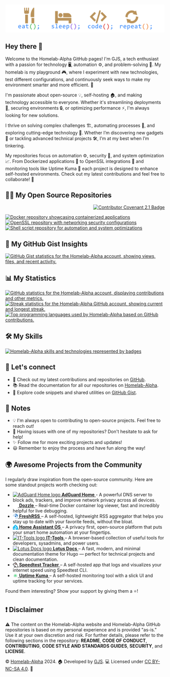 <h1></h1>
<a href="#" rel="noopener noreferrer">
  <img id="eat-sleep-code-repeat"
    src="https://raw.githubusercontent.com/homelab-alpha/homelab-alpha/main/images/eat_sleep_code_repeat.png"
    title="Homelab-Alpha motto: Eat, Sleep, Code, Repeat"
    alt="A visual representation of the Homelab-Alpha motto: Eat, Sleep, Code, Repeat"
    loading="lazy"
  />
</a>

<h2>Hey there 👋</h2>
<p>
  Welcome to the Homelab-Alpha GitHub pages! I'm GJS, a tech enthusiast with a
  passion for technology 🖥️, automation ⚙️, and problem-solving 🧩. My homelab
  is my playground 🎮, where I experiment with new technologies, test different
  configurations, and continuously seek ways to make my environment smarter and
  more efficient. 🚀
</p>
<p>
  I'm passionate about open-source 💡, self-hosting 🏠, and making technology
  accessible to everyone. Whether it's streamlining deployments 🚢, securing
  environments 🔒, or optimizing performance ⚡, I'm always looking for new solutions.
</p>
<p>
  I thrive on solving complex challenges 🏗️, automating processes 🤖, and exploring
  cutting-edge technology 🔬. Whether I’m discovering new gadgets 📱 or tackling
  advanced technical projects 🛠️, I’m at my best when I’m tinkering.
</p>
<p>
  My repositories focus on automation ⚙️, security 🔐, and system optimization 📈.
  From Dockerized applications 🐳 to OpenSSL integrations 🔑 and monitoring tools
  like Uptime Kuma 🐻 each project is designed to enhance self-hosted environments.
  Check out my latest contributions and feel free to collaborate! 🤝
</p>

<h2>🧑‍💻 My Open Source Repositories</h2>
<p align="right">
  <a href="https://github.com/homelab-alpha/homelab-alpha/blob/main/CODE_OF_CONDUCT.md" target="_blank" rel="noopener noreferrer">
    <img
      id="contributor-covenant"
      src="https://img.shields.io/badge/Contributor%20Covenant-3.0-313A41?style=flat&logo=contributorcovenant&logoColor=96a1a9&&labelColor=313A41&color=BA935B"
      title="Click here to read the Contributor Covenant Code of Conduct"
      alt="Contributor Covenant 2.1 Badge"
      loading="lazy"
    />
  </a>
</p>

<a href="https://github.com/homelab-alpha/docker" target="_blank" rel="noopener noreferrer">
  <picture>
    <source
      id="docker-repo-dark-mode"
      srcset="https://github-stats-ebon-three.vercel.app/api/pin/?username=homelab-alpha&count_private=false&show_icons=true&disable_animations=true&repo=docker&description_lines_count=3&card_width=400&bg_color=00000000&border_radius=18&border_color=BA935B&title_color=2f80ed&text_color=e4e2e2&icon_color=BA935B&cache_seconds=43200"
      media="(prefers-color-scheme: dark)"
    />
    <source
      id="docker-repo-light-mode"
      srcset="https://github-stats-ebon-three.vercel.app/api/pin/?username=homelab-alpha&count_private=false&show_icons=true&disable_animations=true&repo=docker&description_lines_count=3&card_width=400&bg_color=00000000&border_radius=18&border_color=BA935B&title_color=2f80ed&text_color=434d58&icon_color=BA935B&cache_seconds=43200"
      media="(prefers-color-scheme: light), (prefers-color-scheme: no-preference)"
    />
    <img
      src="https://github-stats-ebon-three.vercel.app/api/pin/?username=homelab-alpha&count_private=false&show_icons=true&disable_animations=true&repo=docker&description_lines_count=3&card_width=400&bg_color=00000000&border_radius=18&border_color=BA935B&title_color=2f80ed&text_color=434d58&icon_color=BA935B&cache_seconds=43200"
      title="Explore Dockerized applications and container management in this repository"
      alt="Docker repository showcasing containerized applications"
      loading="lazy"
    />
  </picture>
</a>
<a href="https://github.com/homelab-alpha/openssl" target="_blank" rel="noopener noreferrer">
  <picture>
    <source
      id="openssl-repo-dark-mode"
      srcset="https://github-stats-ebon-three.vercel.app/api/pin/?username=homelab-alpha&count_private=false&show_icons=true&disable_animations=true&repo=openssl&description_lines_count=3&card_width=400&bg_color=00000000&border_radius=18&border_color=BA935B&title_color=2f80ed&text_color=e4e2e2&icon_color=BA935B&cache_seconds=43200"
      media="(prefers-color-scheme: dark)"
    />
    <source
      id="openssl-repo-light-mode"
      srcset="https://github-stats-ebon-three.vercel.app/api/pin/?username=homelab-alpha&count_private=false&show_icons=true&disable_animations=true&repo=openssl&description_lines_count=3&card_width=400&bg_color=00000000&border_radius=18&border_color=BA935B&title_color=2f80ed&text_color=434d58&icon_color=BA935B&cache_seconds=43200"
      media="(prefers-color-scheme: light), (prefers-color-scheme: no-preference)"
    />
    <img
      src="https://github-stats-ebon-three.vercel.app/api/pin/?username=homelab-alpha&count_private=false&show_icons=true&disable_animations=true&repo=openssl&description_lines_count=3&card_width=400&bg_color=00000000&border_radius=18&border_color=BA935B&title_color=2f80ed&text_color=434d58&icon_color=BA935B&cache_seconds=43200"
      title="Explore OpenSSL integrations for secure networking and configurations"
      alt="OpenSSL repository with networking security configurations"
      loading="lazy"
    />
  </picture>
</a>

<a href="https://github.com/homelab-alpha/shell-script" target="_blank" rel="noopener noreferrer">
  <picture>
    <source
      id="shell-script-repo-dark-mode"
      srcset="https://github-stats-ebon-three.vercel.app/api/pin/?username=homelab-alpha&count_private=false&show_icons=true&disable_animations=true&repo=shell-script&description_lines_count=3&card_width=400&bg_color=00000000&border_radius=18&border_color=BA935B&title_color=2f80ed&text_color=e4e2e2&icon_color=BA935B&cache_seconds=43200"
      media="(prefers-color-scheme: dark)"
    />
    <source
      id="shell-script-repo-light-mode"
      srcset="https://github-stats-ebon-three.vercel.app/api/pin/?username=homelab-alpha&count_private=false&show_icons=true&disable_animations=true&repo=shell-script&description_lines_count=3&card_width=400&bg_color=00000000&border_radius=18&border_color=BA935B&title_color=2f80ed&text_color=434d58&icon_color=BA935B&cache_seconds=43200"
      media="(prefers-color-scheme: light), (prefers-color-scheme: no-preference)"
    />
    <img
      src="https://github-stats-ebon-three.vercel.app/api/pin/?username=homelab-alpha&count_private=false&show_icons=true&disable_animations=true&repo=shell-script&description_lines_count=3&card_width=400&bg_color=00000000&border_radius=18&border_color=BA935B&title_color=2f80ed&text_color=434d58&icon_color=BA935B&cache_seconds=43200"
      title="A collection of shell scripts for system automation and optimization"
      alt="Shell script repository for automation and system optimizations"
      loading="lazy"
    />
  </picture>
</a>

<h2>💾 My GitHub Gist Insights</h2>
<a href="https://gist.github.com/homelab-alpha/e0f265a9c9b20ca786bce2327ce87060" rel="noopener noreferrer">
  <picture>
    <source
      id="github-stats-dark-mode"
      srcset="https://github-stats-ebon-three.vercel.app/api/gist?id=e0f265a9c9b20ca786bce2327ce87060&disable_animations=true&description_lines_count=3&card_width=400&bg_color=00000000&border_radius=18&border_color=BA935B&title_color=2f80ed&text_color=e4e2e2&icon_color=BA935B&cache_seconds=43200"
      media="(prefers-color-scheme: dark)"
    />
    <source
      id="github-stats-light-mode"
      srcset="https://github-stats-ebon-three.vercel.app/api/gist?id=e0f265a9c9b20ca786bce2327ce87060&disable_animations=true&description_lines_count=3&card_width=400&bg_color=00000000&border_radius=18&border_color=BA935B&title_color=2f80ed&text_color=434d58&icon_color=BA935B&cache_seconds=43200"
      media="(prefers-color-scheme: light), (prefers-color-scheme: no-preference)"
    />
    <img
      src="https://github-stats-ebon-three.vercel.app/api/gist?id=e0f265a9c9b20ca786bce2327ce87060&disable_animations=true&description_lines_count=3&card_width=400&bg_color=00000000&border_radius=18&border_color=BA935B&title_color=2f80ed&text_color=434d58&icon_color=BA935B&cache_seconds=43200"
      title="Homelab-Alpha Gist Statistics"
      alt="GitHub Gist statistics for the Homelab-Alpha account, showing views, files, and recent activity."
      loading="lazy"
    />
  </picture>
</a>

<h2>📊 My Statistics</h2>
<a href="#-my-statistics" rel="noopener noreferrer">
  <picture>
    <source
      id="github-stats-dark-mode"
      srcset="https://github-stats-ebon-three.vercel.app/api?username=homelab-alpha&custom_title=Homelab-Alpha'%20GitHub%20Stats&count_private=false&show_icons=true&disable_animations=true&card_width=440&bg_color=00000000&border_radius=18&border_color=BA935B&title_color=2f80ed&text_color=e4e2e2&icon_color=BA935B&cache_seconds=43200"
      media="(prefers-color-scheme: dark)"
    />
    <source
      id="github-stats-light-mode"
      srcset="https://github-stats-ebon-three.vercel.app/api?username=homelab-alpha&custom_title=Homelab-Alpha'%20GitHub%20Stats&count_private=false&show_icons=true&disable_animations=true&card_width=440&bg_color=00000000&border_radius=18&border_color=BA935B&title_color=2f80ed&text_color=434d58&icon_color=BA935B&cache_seconds=43200"
      media="(prefers-color-scheme: light), (prefers-color-scheme: no-preference)"
    />
    <img
      src="https://github-stats-ebon-three.vercel.app/api?username=homelab-alpha&custom_title=Homelab-Alpha'%20GitHub%20Stats&count_private=false&show_icons=true&disable_animations=true&card_width=440&bg_color=00000000&border_radius=18&border_color=BA935B&title_color=2f80ed&text_color=434d58&icon_color=BA935B&cache_seconds=43200"
      title="Homelab-Alpha Statistics"
      alt="GitHub statistics for the Homelab-Alpha account, displaying contributions and other metrics."
      loading="lazy"
    />
  </picture>
</a>
<a href="#-my-statistics" rel="noopener noreferrer">
  <picture>
    <source
      id="streak-stats-weekly-dark-mode"
      srcset="https://github-readme-streak-stats-eight.vercel.app?user=homelab-alpha&hide_total_contributions=true&hide_current_streak=false&hide_longest_streak=false&mode=weekly&short_numbers=false&disable_animations=true&card_width=385&card_height=195&background=00000000&border_radius=18&border=BA935B&stroke=BA935B&fire=BA935B&ring=2F80ED&currStreakNum=E4E2E2&currStreakLabel=E4E2E2&sideNums=E4E2E2&sideLabels=E4E2E2&dates=E4E2E2"
      media="(prefers-color-scheme: dark)"
    />
    <source
      id="streak-stats-weekly-light-mode"
      srcset="https://github-readme-streak-stats-eight.vercel.app?user=homelab-alpha&hide_total_contributions=true&hide_current_streak=false&hide_longest_streak=false&mode=weekly&short_numbers=false&disable_animations=true&card_width=385&card_height=195&background=00000000&border_radius=18&border=BA935B&stroke=BA935B&fire=BA935B&ring=2F80ED&currStreakNum=434d58&currStreakLabel=434d58&sideNums=434d58&sideLabels=434d58&dates=434d58"
      media="(prefers-color-scheme: light), (prefers-color-scheme: no-preference)"
    />
    <img
      src="https://github-readme-streak-stats-eight.vercel.app?user=homelab-alpha&hide_total_contributions=true&hide_current_streak=false&hide_longest_streak=false&mode=weekly&short_numbers=false&disable_animations=true&card_width=385&card_height=195&background=00000000&border_radius=18&border=BA935B&stroke=BA935B&fire=BA935B&ring=2F80ED&currStreakNum=434d58&currStreakLabel=434d58&sideNums=434d58&sideLabels=434d58&dates=434d58"
      title="Homelab-Alpha Streak Statistics"
      alt="Streak statistics for the Homelab-Alpha GitHub account, showing current and longest streak."
      loading="lazy"
    />
  </picture>
</a>

<a href="#-my-statistics" rel="noopener noreferrer">
  <picture>
    <source
      id="lang-stats-dark-mode"
      srcset="https://github-stats-ebon-three.vercel.app/api/top-langs/?username=homelab-alpha&count_private=false&card_width=440&show_icons=true&disable_animations=true&layout=compact&bg_color=00000000&border_radius=18&border_color=BA935B&title_color=2f80ed&text_color=e4e2e2&icon_color=BA935B&cache_seconds=43200"
      media="(prefers-color-scheme: dark)"
    />
    <source
      id="lang-stats-light-mode"
      srcset="https://github-stats-ebon-three.vercel.app/api/top-langs/?username=homelab-alpha&count_private=false&card_width=440&show_icons=true&disable_animations=true&layout=compact&bg_color=00000000&border_radius=18&border_color=BA935B&title_color=2f80ed&text_color=434d58&icon_color=BA935B&cache_seconds=43200"
      media="(prefers-color-scheme: light), (prefers-color-scheme: no-preference)"
    />
    <img
      src="https://github-stats-ebon-three.vercel.app/api/top-langs/?username=homelab-alpha&count_private=false&card_width=440&show_icons=true&disable_animations=true&layout=compact&bg_color=00000000&border_radius=18&border_color=BA935B&title_color=2f80ed&text_color=434d58&icon_color=BA935B&cache_seconds=43200"
      title="Homelab-Alpha Programming Language Usage"
      alt="Top programming languages used by Homelab-Alpha based on GitHub contributions."
      loading="lazy"
    />
  </picture>
</a>

<h2>🛠 My Skills</h2>
<a href="#-my-skills" rel="noopener noreferrer">
  <img
    id="my-skills"
    src="https://skillicons.dev/icons?i=bash,bitbucket,debian,docker,git,github,githubactions,gitlab,linux,markdown,raspberrypi,redhat,ubuntu,visualstudio,vscode&theme=dark&perline=15"
    title="Homelab-Alpha Skills and Technologies"
    alt="Homelab-Alpha skills and technologies represented by badges"
    loading="lazy"
  />
</a>

<!-- Dark/Light Mode Version -->
<!-- <a href="#-my-skills/" rel="noopener noreferrer">
  <picture>
    <source
      id="my-skills-dark-mode"
      srcset="https://skillicons.dev/icons?i=bash,bitbucket,debian,docker,git,github,githubactions,gitlab,linux,markdown,raspberrypi,redhat,ubuntu,visualstudio,vscode&theme=dark&perline=15"
      media="(prefers-color-scheme: dark)"
    />
    <source
      id="my-skills-light-mode"
      srcset="https://skillicons.dev/icons?i=bash,bitbucket,debian,docker,git,github,githubactions,gitlab,linux,markdown,raspberrypi,redhat,ubuntu,visualstudio,vscode&theme=light&perline=15"
      media="(prefers-color-scheme: light), (prefers-color-scheme: no-preference)"
    />
    <img
      src="https://skillicons.dev/icons?i=bash,bitbucket,debian,docker,git,github,githubactions,gitlab,linux,markdown,raspberrypi,redhat,ubuntu,visualstudio,vscode&theme=light&perline=15"
      title="Homelab-Alpha Skills and Technologies"
      alt="Homelab-Alpha skills and technologies represented by badges"
      loading="lazy"
    />
  </picture>
</a> -->

<h2>💬 Let's connect</h2>
<ul>
  <li>
    🚀 Check out my latest contributions and repositories on <a
      href="https://github.com/homelab-alpha?tab=repositories&q=&type=&language=&sort=stargazers"
      target="_blank"
      rel="noopener noreferrer"
      title="Explore Homelab-Alpha's repositories and contributions on GitHub"
      alt="Homelab-Alpha GitHub repositories page">GitHub</a>.
  </li>
  <li>
    📚 Read the documentation for all our repositories on <a
      href="https://homelab-alpha.nl/docs"
      target="_blank"
      rel="noopener noreferrer"
      title="Access comprehensive documentation for Homelab-Alpha's projects and repositories"
      alt="Homelab-Alpha documentation page">Homelab-Alpha</a>.
  </li>
  <li>
    💾 Explore code snippets and shared utilities on <a
      href="https://gist.github.com/homelab-alpha"
      target="_blank"
      rel="noopener noreferrer"
      title="View Homelab-Alpha's code snippets and shared Gists on GitHub"
      alt="Homelab-Alpha GitHub Gist page">GitHub Gist</a>.
  </li>
</ul>

<h2>📝 Notes</h2>
<ul>
  <li>💡 I'm always open to contributing to open-source projects. Feel free to reach out!</li>
  <li>🐞 Having issues with one of my repositories? Don't hesitate to ask for help!</li>
  <li>✨ Follow me for more exciting projects and updates!</li>
  <li>😃 Remember to enjoy the process and have fun along the way!</li>
</ul>

<h2>🌍 Awesome Projects from the Community</h2>
<p>
  I regularly draw inspiration from the open-source community. Here are some standout projects worth checking out:
</p>
<ul>
  <li>
    <a href="https://github.com/AdguardTeam/AdGuardHome"
       target="_blank"
       rel="noopener noreferrer"
       title="Network-wide ads & trackers blocking DNS server.">
      <img src="https://raw.githubusercontent.com/AdguardTeam/KnowledgeBase/refs/heads/master/static/img/favicon.ico"
           style="width: 16px; height: 16px; vertical-align: text-bottom;"
           alt="AdGuard Home logo">
      <strong>AdGuard Home</strong>
    </a>
    - A powerful DNS server to block ads, trackers, and improve network privacy across all devices.
  </li>
  <li>
    <a href="https://github.com/amir20/dozzle"
       target="_blank"
       rel="noopener noreferrer"
       title="Realtime log viewer for containers. Supports Docker, Swarm and K8s.">
      <img src="https://raw.githubusercontent.com/amir20/dozzle/refs/heads/master/docs/public/logo.svg"
           style="width: 16px; height: 16px; vertical-align: text-bottom;"
           alt="Dozzle logo">
      <strong>Dozzle</strong>
    </a>
    – Real-time Docker container log viewer, fast and incredibly helpful for live debugging.
  </li>
  <li>
    <a href="https://github.com/FreshRSS/FreshRSS"
       target="_blank"
       rel="noopener noreferrer"
       title="A free, self-hostable news aggregator…">
      <img src="https://raw.githubusercontent.com/FreshRSS/freshrss.org/refs/heads/main/static/images/icon.svg"
           style="width: 16px; height: 16px; vertical-align: text-bottom;"
           alt="FreshRSS logo">
      <strong>FreshRSS</strong>
    </a>
    – A self-hosted, lightweight RSS aggregator that helps you stay up to date with your favorite feeds, without the bloat.
  </li>
  <li>
    <a href="https://github.com/home-assistant/operating-system"
       target="_blank"
       rel="noopener noreferrer"
       title="Open source home automation that puts local control and privacy first. Powered by a worldwide community of tinkerers and DIY enthusiasts.">
      <img src="https://raw.githubusercontent.com/home-assistant/home-assistant.io/refs/heads/current/source/images/favicon-192x192-full.png"
           style="width: 16px; height: 16px; vertical-align: text-bottom;"
           alt="Home Assistant logo">
      <strong>Home Assistant OS</strong>
    </a>
    – A privacy first, open-source platform that puts your smart home automation at your fingertips.
  </li>
  <li>
    <a href="https://github.com/CorentinTh/it-tools"
       target="_blank"
       rel="noopener noreferrer"
       title="Collection of handy online tools for developers, with great UX.">
      <img src="https://raw.githubusercontent.com/CorentinTh/it-tools/refs/heads/main/public/safari-pinned-tab.svg"
           style="width: 16px; height: 16px; vertical-align: text-bottom;"
           alt="IT-Tools logo">
      <strong>IT-Tools</strong>
    </a>
    – A browser-based collection of useful tools for developers, sysadmins, and power users.
  </li>
  <li>
    <a href="https://github.com/colinwilson/lotusdocs"
       target="_blank"
       rel="noopener noreferrer"
       title="📖 A free, lightweight, modern documentation theme for Hugo">
      <img src="https://raw.githubusercontent.com/colinwilson/lotusdocs/refs/heads/release/static/favicon.svg"
           style="width: 16px; height: 16px; vertical-align: text-bottom;"
           alt="Lotus Docs logo">
      <strong>Lotus Docs</strong>
    </a>
    – A fast, modern, and minimal documentation theme for Hugo — perfect for technical projects and clean documentation.
  </li>
  <li>
    <a href="https://github.com/alexjustesen/speedtest-tracker"
       target="_blank"
       rel="noopener noreferrer"
       title="Speedtest Tracker is a self-hosted application that monitors the performance and uptime of your internet connection.">
      <img src="https://raw.githubusercontent.com/alexjustesen/speedtest-tracker/refs/heads/main/public/img/speedtest-tracker-icon.png"
           style="width: 16px; height: 16px; vertical-align: text-bottom;"
           alt="Speedtest Tracker logo">
      <strong>Speedtest Tracker</strong>
    </a>
    – A self-hosted app that logs and visualizes your internet speed using Speedtest CLI.
  </li>
  <li>
    <a href="https://github.com/louislam/uptime-kuma"
       target="_blank"
       rel="noopener noreferrer"
       title="A fancy self-hosted monitoring tool.">
      <img src="https://raw.githubusercontent.com/louislam/uptime-kuma-website/refs/heads/master/html/img/icon.svg"
           style="width: 16px; height: 16px; vertical-align: text-bottom;"
           alt="Uptime Kuma logo">
      <strong>Uptime Kuma</strong>
    </a>
    – A self-hosted monitoring tool with a slick UI and uptime tracking for your services.
  </li>
</ul>
<p>
  Found them interesting? Show your support by giving them a ⭐!
</p>

<h2>❗ Disclaimer</h2>
<p>
  ⚠️ The content on the Homelab-Alpha website and Homelab-Alpha GitHub repositories
  is based on my personal experience and is provided "as-is." Use it at your own
  discretion and risk. For further details, please refer to the following sections
  in the repository: <strong>README</strong>, <strong>CODE OF CONDUCT</strong>,
  <strong>CONTRIBUTING</strong>, <strong>CODE STYLE AND STANDARDS GUIDES</strong>,
  <strong>SECURITY</strong>, and <strong>LICENSE</strong>.
</p>

<footer role="contentinfo">
  <p>
    &copy; <a
      href="https://homelab-alpha.nl"
      target="_blank"
      rel="noopener noreferrer"
      title="Visit Homelab-Alpha website"
      aria-label="Go to the Homelab-Alpha homepage">Homelab-Alpha</a> 2024. 🏠
    Developed by <a
      href="https://github.com/homelab-alpha"
      target="_blank"
      rel="noopener noreferrer"
      title="Visit Homelab-Alpha GitHub page"
      aria-label="Visit the Homelab-Alpha GitHub page">GJS</a>. 💻
    Licensed under <a
      href="https://creativecommons.org/licenses/by-nc-sa/4.0/"
      target="_blank"
      rel="noopener noreferrer"
      title="Learn about CC BY-NC-SA 4.0 license"
      aria-label="Read more about the CC BY-NC-SA 4.0 license">CC BY-NC-SA 4.0</a>. 🔖
  </p>
</footer>
